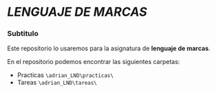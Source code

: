 # ***LENGUAJE DE MARCAS***
### Subtitulo
Este repositorio lo usaremos para la asignatura de **lenguaje de marcas**.

En el repositorio podemos encontrar las siguientes carpetas:

- Practicas `\adrian_LND\practicas\`
- Tareas `\adrian_LND\tareas\`
